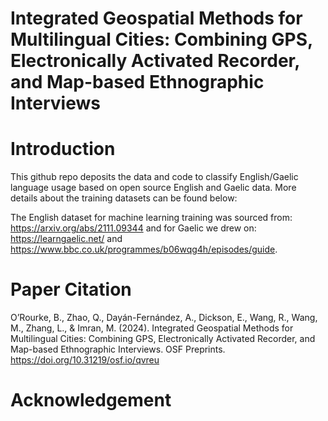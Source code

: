 # Integrated Geospatial Methods for Multilingual Cities: Combining GPS, Electronically Activated Recorder, and Map-based Ethnographic Interviews

# Introduction
This github repo deposits the data and code to classify English/Gaelic language usage based on open source English and Gaelic data. More details about the training datasets can be found below: 

The English dataset for machine learning training was sourced from:  https://arxiv.org/abs/2111.09344  and for Gaelic we drew on: https://learngaelic.net/ and https://www.bbc.co.uk/programmes/b06wqg4h/episodes/guide.

# Paper Citation
O’Rourke, B., Zhao, Q., Dayán-Fernández, A., Dickson, E., Wang, R., Wang, M., Zhang, L., & Imran, M. (2024). Integrated Geospatial Methods for Multilingual Cities: Combining GPS, Electronically Activated Recorder, and Map-based Ethnographic Interviews. OSF Preprints. https://doi.org/10.31219/osf.io/qvreu

# Acknowledgement
